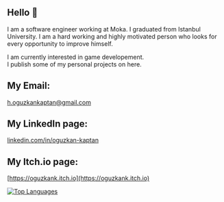 ## Hello 👋<br>

I am a software engineer working at Moka. I graduated from Istanbul University. I am a hard working and highly motivated person who looks for every opportunity to improve himself.<br>

I am currently interested in game developement.<br>
I publish some of my personal projects on here.<br>

## My Email:<br>
h.oguzkankaptan@gmail.com<br>
## My LinkedIn page:<br>
[linkedin.com/in/oguzkan-kaptan](https://www.linkedin.com/in/oguzkan-kaptan)<br>
## My Itch.io page:<br>
[https://oguzkank.itch.io](https://oguzkank.itch.io)<br>

[![Top Languages](https://github-readme-stats.vercel.app/api/top-langs/?username=OguzkanK&layout=compact)](https://github.com/OguzkanK/github-readme-stats)
